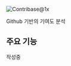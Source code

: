
![Contribase@1x](https://github.com/user-attachments/assets/ad20f071-c4f8-4405-a2d5-7471d6036c5e)

Github 기반의 기여도 분석

## 주요 기능

작성중
